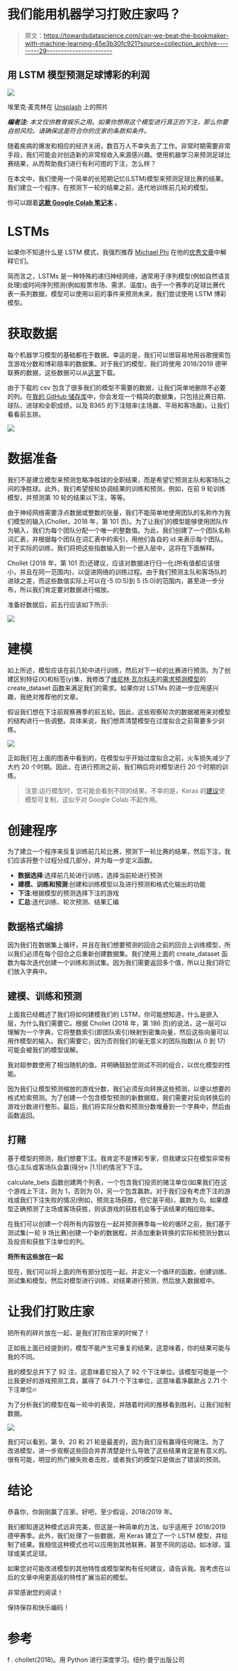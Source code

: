 # 我们能用机器学习打败庄家吗？

> 原文：<https://towardsdatascience.com/can-we-beat-the-bookmaker-with-machine-learning-45e3b30fc921?source=collection_archive---------29----------------------->

## 用 LSTM 模型预测足球博彩的利润

![](img/84f10228718b8a1ca280adfab06b3760.png)

埃里克·麦克林在 [Unsplash](https://unsplash.com?utm_source=medium&utm_medium=referral) 上的照片

***编者注:*** *本文仅供教育娱乐之用。如果你想用这个模型进行真正的下注，那么你要自担风险。请确保这是符合你的庄家的条款和条件。*

随着疾病的爆发和相应的经济关闭，数百万人不幸失去了工作。非常时期需要非常手段，我们可能会对创造新的非常规收入来源感兴趣。使用机器学习来预测足球比赛结果，从而帮助我们进行有利可图的下注，怎么样？

在本文中，我们使用一个简单的长短期记忆(LSTM)模型来预测足球比赛的结果。我们建立一个程序，在预测下一轮的结果之前，迭代地训练前几轮的模型。

你可以跟着[**这款 Google Colab 笔记本**](https://colab.research.google.com/drive/1t81lv6pB4n0iPdm84taWOwaqVDEmsKUD?usp=sharing) 。

# LSTMs

如果你不知道什么是 LSTM 模式，我强烈推荐 [Michael Phi](https://medium.com/u/1bdc81ea939d?source=post_page-----45e3b30fc921--------------------------------) 在他的[优秀文章](/illustrated-guide-to-lstms-and-gru-s-a-step-by-step-explanation-44e9eb85bf21)中解释它们。

简而言之，LSTMs 是一种特殊的递归神经网络，通常用于序列模型(例如自然语言处理)或时间序列预测(例如股票市场、需求、温度)。由于一个赛季的足球比赛代表一系列数据，模型可以使用以前的事件来预测未来，我们尝试使用 LSTM 博彩模型。

# 获取数据

每个机器学习模型的基础都在于数据。幸运的是，我们可以很容易地用谷歌搜索包含游戏分数和博彩赔率的数据集。对于我们的模型，我们将使用 2018/2019 德甲联赛的数据，这些数据可以从[这里](https://www.football-data.co.uk/germanym.php)下载。

由于下载的 csv 包含了很多我们的模型不需要的数据，让我们简单地删除不必要的列。在[我的 GitHub 储存库](https://github.com/guggio/soccer_bets)中，你会发现一个精简的数据集，只包括比赛日期、球队、进球和全职成绩，以及 B365 的下注赔率(主场赢、平局和客场赢)。让我们看看前五排。

![](img/c1af7e31c9aef1145591cc63f50cd65f.png)

# 数据准备

我们不是建立模型来预测忽略净胜球的全职结果，而是希望它预测主队和客场队之间的净胜球。此外，我们希望按轮协调结果的训练和预测，例如，在前 9 轮训练模型，并预测第 10 轮的结果以下注，等等。

由于神经网络需要浮点数据或整数的张量，我们不能简单地使用团队的名称作为我们模型的输入(Chollet，2018 年，第 101 页)。为了让我们的模型能够使用团队作为输入，我们为每个团队分配一个唯一的整数值。为此，我们创建了一个团队名称词汇表，并根据每个团队在词汇表中的索引，用他们各自的 id 来表示每个团队。对于实际的训练，我们将把这些指数输入到一个嵌入层中，这将在下面解释。

Chollet (2018 年，第 101 页)还建议，应该对数据进行归一化(所有值都应该很小，并且在同一范围内)，以促进网络的训练过程。由于我们预测主队和客场队的进球之差，而这些数值实际上可以在-5 (0:5)到 5 (5:0)的范围内，甚至进一步分布，所以我们肯定要对数据进行缩放。

准备好数据后，前五行应该如下所示:

![](img/d143a7353f07b567cd71de094b0d1b51.png)

# 建模

如上所述，模型应该在前几轮中进行训练，然后对下一轮的比赛进行预测。为了创建区别特征(X)和标签(y)集，我修改了[维尼林·瓦尔科夫](https://medium.com/u/102e34a0beb1?source=post_page-----45e3b30fc921--------------------------------)的[需求预测模型](/demand-prediction-with-lstms-using-tensorflow-2-and-keras-in-python-1d1076fc89a0)的 create_dataset 函数来满足我们的需求。如果你对 LSTMs 的进一步应用感兴趣，我绝对推荐他的文章。

假设我们想在下注前观察赛季的前五轮。因此，这些观察轮次的数据被用来对模型的结构进行一些调整。具体来说，我们想弄清楚模型在过度拟合之前需要多少训练。

![](img/45848850343e4ba991717ceb53dddfa0.png)

正如我们在上面的图表中看到的，在模型似乎开始过度拟合之前，火车损失减少了大约 20 个时期。因此，在进行预测之前，我们稍后将对模型进行 20 个时期的训练。

> 注意:运行模型时，您可能会看到不同的结果。不幸的是，Keras 的[建议](https://keras.io/getting_started/faq/#how-can-i-obtain-reproducible-results-using-keras-during-development)使模型可复制，这似乎对 Google Colab 不起作用。

# 创建程序

为了建立一个程序来反复训练前几轮比赛，预测下一轮比赛的结果，然后下注，我们应该将整个过程分成几部分，并为每一步定义函数。

*   **数据选择**:选择前几轮进行训练，选择当前轮进行预测
*   **建模、训练和预测**:创建和训练模型以及进行预测和格式化输出的功能
*   **下注**:根据模型的预测选择下注的游戏
*   **汇总**:迭代训练、轮次预测、结果汇编

## 数据格式编排

因为我们在数据集上循环，并且在我们想要预测的回合之前的回合上训练模型，所以我们必须在每个回合之后重新创建数据集。我们使用上面的 create_dataset 函数为每次迭代创建一个训练和测试集。因为我们需要返回多个值，所以让我们将它们放入字典中。

## 建模、训练和预测

上面我已经概述了我们将如何建模我们的 LSTM，你可能想知道，什么是嵌入层，为什么我们需要它。根据 Chollet (2018 年，第 186 页)的说法，这一层可以理解为一个字典，它将整数索引(即团队索引)映射到密集向量，然后这些向量可以用作模型的输入。我们需要它，因为否则我们的毫无意义的团队指数(从 0 到 17)可能会被我们的模型误解。

我对超参数使用了相当随机的值，并明确鼓励您测试不同的组合，以优化模型的性能。

因为我们让模型预测缩放的游戏分数，我们必须反向转换这些预测，以便以想要的格式检索预测。为了创建一个包含模型预测的新数据框，我们需要对反向转换后的游戏分数进行整形。最后，我们将实际分数和预测分数堆叠到一个字典中，然后由函数返回。

## 打赌

基于模型的预测，我们想要下注。我肯定不是博彩专家，但我建议只在模型非常有信心主队或客场队会赢(得分≥ |1.1|)的情况下下注。

calculate_bets 函数创建两个列表，一个包含我们投资的赌注单位(如果我们在这个游戏上下注，则为 1，否则为 0)，另一个包含赢款。对于我们没有考虑下注的游戏或我们下注失败的情况(例如，预测主场获胜，但它是平局)，赢款为 0。如果模型正确预测了主场或客场获胜，则该游戏的获胜机会等于该结果的相应赔率。

在我们可以创建一个将所有内容放在一起并预测赛季每一轮的循环之前，我们基于测试集(一轮 9 场比赛)创建一个新的数据框，并添加重新转换的实际和预测分数以及投资和获胜下注单位的列。

**将所有这些放在一起**

现在，我们可以将上面的所有部分加在一起，并定义一个循环的函数，创建训练、测试集和模型。然后对模型进行训练，对结果进行预测，然后放入数据框中。

# 让我们打败庄家

把所有的碎片放在一起，是我们打败庄家的时候了！

正如我上面已经提到的，模型不能产生可重复的结果，这意味着，你的结果可能与我的不同。

我的模型总共下了 92 注，这意味着它投入了 92 个下注单位。该模型可能是一个比我更好的游戏预测工具，赢得了 94.71 个下注单位，这意味着净赢款占 2.71 个下注单位🔥

为了分析我们的模型在每一轮中的表现，并随着时间的推移看到胜利，让我们绘制数据。

![](img/e590e8a170d3059975218647551bb37a.png)

我们可以看到，第 9、20 和 21 轮是最差的，因为我们没有赢得任何赌注。为了改进模型，进一步观察这些回合并弄清楚是什么导致了这些结果肯定是有意义的。很有可能，明显的热门被失败者击败，或者我们的模型只是做出了错误的预测。

# 结论

恭喜你，你刚刚赢了庄家。好吧，至少假设，2018/2019 年。

我们都知道这种模式远非完美，但这是一种简单的方法，似乎适用于 2018/2019 德甲赛季。此外，我们处理了一些数据，用 Keras 建立了一个 LSTM 模型，并绘制了结果。我相信这种模式也可以应用到其他联赛，甚至不同的运动，如冰球，篮球或美式足球。

如果您对可能改进模型的其他特性或模型架构有任何建议，请告诉我。我考虑在以后的文章中用更高级的特性扩展当前的模型。

非常感谢您的阅读！

保持保存和快乐编码！

# 参考

f . chollet(2018)。用 Python 进行深度学习。纽约:曼宁出版公司